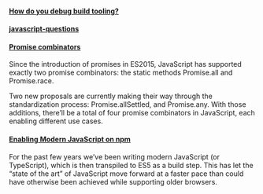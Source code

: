 #### [How do you debug build tooling?](https://sid.studio/post/debug/)

#### [javascript-questions](https://github.com/lydiahallie/javascript-questions)

#### [Promise combinators](https://v8.dev/features/promise-combinators)

Since the introduction of promises in ES2015, JavaScript has supported exactly two promise combinators: the static methods Promise.all and Promise.race.

Two new proposals are currently making their way through the standardization process: Promise.allSettled, and Promise.any. With those additions, there’ll be a total of four promise combinators in JavaScript, each enabling different use cases.

#### [Enabling Modern JavaScript on npm](https://jasonformat.com/enabling-modern-js-on-npm/)

For the past few years we’ve been writing modern JavaScript (or TypeScript), which is then transpiled to ES5 as a build step. This has let the “state of the art” of JavaScript move forward at a faster pace than could have otherwise been achieved while supporting older browsers.
